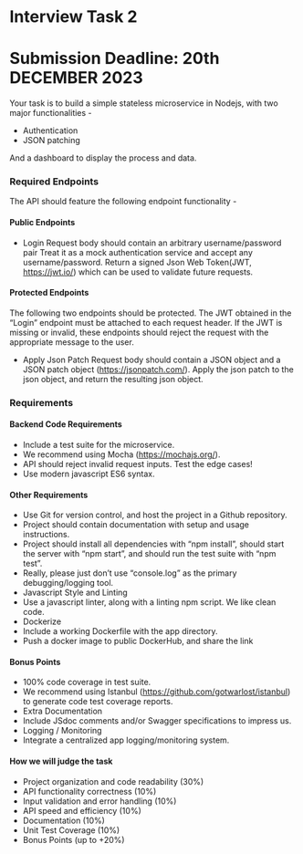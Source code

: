 # Interview Task 2

# Submission Deadline: 20th DECEMBER 2023

Your task is to build a simple stateless microservice in Nodejs, with two major functionalities -

- Authentication
- JSON patching

And a dashboard to display the process and data.

### Required Endpoints

The API should feature the following endpoint functionality -

#### Public Endpoints

- Login
Request body should contain an arbitrary username/password pair
Treat it as a mock authentication service and accept any username/password.
Return a signed Json Web Token(JWT, <https://jwt.io/>) which can be used to validate future requests.

#### Protected Endpoints

The following two endpoints should be protected. The JWT obtained in the “Login” endpoint must be attached to each request header.  If the JWT is missing or invalid, these endpoints should reject the request with the appropriate message to the user.

- Apply Json Patch
Request body should contain a JSON object and a JSON patch object (<https://jsonpatch.com/>).
Apply the json patch to the json object, and return the resulting json object.

### Requirements

#### Backend Code Requirements

- Include a test suite for the microservice.
- We recommend using Mocha (<https://mochajs.org/>).
- API should reject invalid request inputs.  Test the edge cases!
- Use modern javascript ES6 syntax.

#### Other Requirements

- Use Git for version control, and host the project in a Github repository.
- Project should contain documentation with setup and usage instructions.
- Project should install all dependencies with “npm install”, should start the server with “npm start”, and should run the test suite with “npm test”.
- Really, please just don’t use “console.log” as the primary debugging/logging tool.
- Javascript Style and Linting
- Use a javascript linter, along with a linting npm script. We like clean code.
- Dockerize
- Include a working Dockerfile with the app directory.
- Push a docker image to public DockerHub, and share the link

#### Bonus Points

- 100% code coverage in test suite.
- We recommend using Istanbul (<https://github.com/gotwarlost/istanbul>) to generate code test coverage reports.
- Extra Documentation
- Include JSdoc comments and/or Swagger specifications to impress us.
- Logging / Monitoring
- Integrate a centralized app logging/monitoring system.

#### How we will judge the task

- Project organization and code readability (30%)
- API functionality correctness (10%)
- Input validation and error handling (10%)
- API speed and efficiency (10%)
- Documentation (10%)
- Unit Test Coverage (10%)
- Bonus Points (up to +20%)
